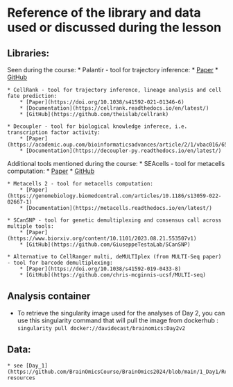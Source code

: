 # Reference of the library and data used or discussed during the lesson

## Libraries:

Seen during the course:
    * Palantir - tool for trajectory inference:
        * [Paper](https://doi.org/10.1038/s41587-019-0068-4)
        * [GitHub](https://github.com/dpeerlab/Palantir)

    * CellRank - tool for trajectory inference, lineage analysis and cell fate prediction:
        * [Paper](https://doi.org/10.1038/s41592-021-01346-6)
        * [Documentation](https://cellrank.readthedocs.io/en/latest/)
        * [GitHub](https://github.com/theislab/cellrank)
    
    * Decoupler - tool for biological knowledge inferece, i.e. transcription factor activity:
        * [Paper](https://academic.oup.com/bioinformaticsadvances/article/2/1/vbac016/6544613)
        * [Documentation](https://decoupler-py.readthedocs.io/en/latest/)

Additional tools mentioned during the course:
    * SEAcells - tool for metacells computation:
        * [Paper](https://doi.org/10.1038/s41587-023-01716-9)
        * [GitHub](https://github.com/dpeerlab/SEACells)

    * Metacells 2 - tool for metacells computation:
        * [Paper](https://genomebiology.biomedcentral.com/articles/10.1186/s13059-022-02667-1)
        * [Documentation](https://metacells.readthedocs.io/en/latest/)

    * SCanSNP - tool for genetic demultiplexing and consensus call across multiple tools:
        * [Paper](https://www.biorxiv.org/content/10.1101/2023.08.21.553507v1)
        * [GitHub](https://github.com/GiuseppeTestaLab/SCanSNP)
    
    * Alternative to CellRanger multi, deMULTIplex (from MULTI-Seq paper) - tool for barcode demultiplexing:
        * [Paper](https://doi.org/10.1038/s41592-019-0433-8)
        * [GitHub](https://github.com/chris-mcginnis-ucsf/MULTI-seq)


## Analysis container

* To retrieve the singularity image used for the analyses of Day 2, you can use this singularity command that will pull the image from dockerhub : `singularity pull docker://davidecast/brainomics:Day2v2`


## Data:
    * see [Day_1](https://github.com/BrainOmicsCourse/BrainOmics2024/blob/main/1_Day1/Resources.md) resources

